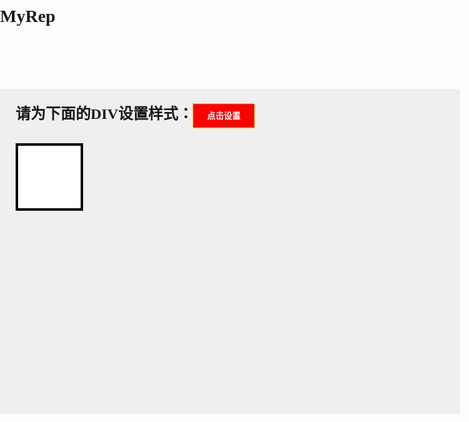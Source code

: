 # MyRep

<style type="text/css">
        html,body,div,input,ul,li,a{margin:0;padding:0;}
        body{font-family: "microsoft yahei";}
        input{border:none;outline: none;}
        a{text-decoration:none;}
        ul{list-style: none;}
        #div1{position:relative;margin:100px auto;padding:20px 25px;width:686px;height:480px;background-color: #efefef;}
        #div1>span{font-size:24px;font-weight:800; }
        #div1>input{border:1px solid #de4200;background-color: #ff0000;height:38px;width:98px;color:#fff;box-shadow: 1px 1px 0 #efbd6b,-1px -1px 0 #efbd6b;font-weight:800; cursor: pointer;}
        #div2{margin-top:25px;height:100px;width:100px;border:4px solid #000;background-color: #fff;}
        #cover{position:absolute;top:0;left:0;width:686px;height:460px;padding:30px 25px;background-color: rgba(0,0,0,.3);display: none;}
        .wrap{margin:218px 0 0 345px;padding:15px 32px;width:236px;height:170px;background-color: #fff;border:20px solid #9c949c;}
        .wrap a{font-size: 12px; color:#808080;display: inline-block;height:30px;width:34px;line-height: 30px;text-align: center;background-color: #efefef;border:1px solid #c0c0c0;margin-left:5px;}
        .wrap a:hover{color:#000;}
        .wrap .color{height:30px;line-height: 30px;}
        .wrap .color a{font-size: 12px; color:#fff;}
        .wrap .color a:hover{font-size: 12px; color:#000;}
        ul li{height:34px;line-height: 34px;margin-bottom: 10px;}
        li .red{background-color: red;}
        li .yellow{background-color: yellow;}
        li .blue{background-color: blue;}
        #reset{margin:20px auto;width:144px;}
        #reset input{height:30px;width:60px;line-height:30px;background-color: #002952;color:#fff; cursor: pointer;margin-left:12px;}
    </style>

<div id="div1">
    <span>请为下面的DIV设置样式：</span><input type="button" value="点击设置" id="btn1"/>
    <div id="div2"></div>
    <div id="cover">
        <div class="wrap">
            <ul id="ul">
                <li class="color"><span>请选择背景色：</span><a href="javascript:;" class="red">红色</a><a href="javascript:;" class="yellow">黄色</a><a href="javascript:;" class="blue">蓝色</a></li>
                <li><span>请选择宽(px)：</span><a href="javascript:;">200</a><a href="javascript:;">300</a><a href="javascript:;">400</a></li>
                <li><span>请选择高(px)：</span><a href="javascript:;">200</a><a href="javascript:;">300</a><a href="javascript:;">400</a></li>
            </ul>
            <div id="reset">
                <input type="button" value="恢复" id="btn2"/><input type="button" id='btn3' value="确定"/>
            </div>
        </div>
    </div>
</div>

<script type="text/javascript">
    var div2=document.getElementById('div2');
    var btn1=document.getElementById('btn1');
    var btn2=document.getElementById('btn2');
    var btn3=document.getElementById('btn3');
    var cover=document.getElementById('cover');
    var ul=document.getElementById('ul');
    var li1=ul.getElementsByTagName('li')[0];
    var li2=ul.getElementsByTagName('li')[1];
    var li3=ul.getElementsByTagName('li')[2];
    var links1=li1.getElementsByTagName('a');
    var links2=li2.getElementsByTagName('a');
    var links3=li3.getElementsByTagName('a');
    btn1.onclick=function(){
        cover.style.display='block';
    };
    btn3.onclick=function(){
        cover.style.display='none';
    };

    for(var i=0;i<links1.length;i++){
        links1[i].index=i;
        links1[i].onmouseover= function () {
            div2.style.backgroundColor=this.className;
        };
    }
    for(var i=0;i<links2.length;i++){
        links2[i].index=i;
        links2[i].onmouseover= function () {
            div2.style.width=this.innerHTML+"px";
        };
    }
    for(var i=0;i<links3.length;i++){
        links3[i].index=i;
        links3[i].onmouseover= function () {
            div2.style.height=this.innerHTML+"px";
        };
    }
    btn2.onclick=function(){
        div2.style.height=100+'px';
        div2.style.width=100+'px';
        div2.style.backgroundColor='#fff';
    };
</script>
